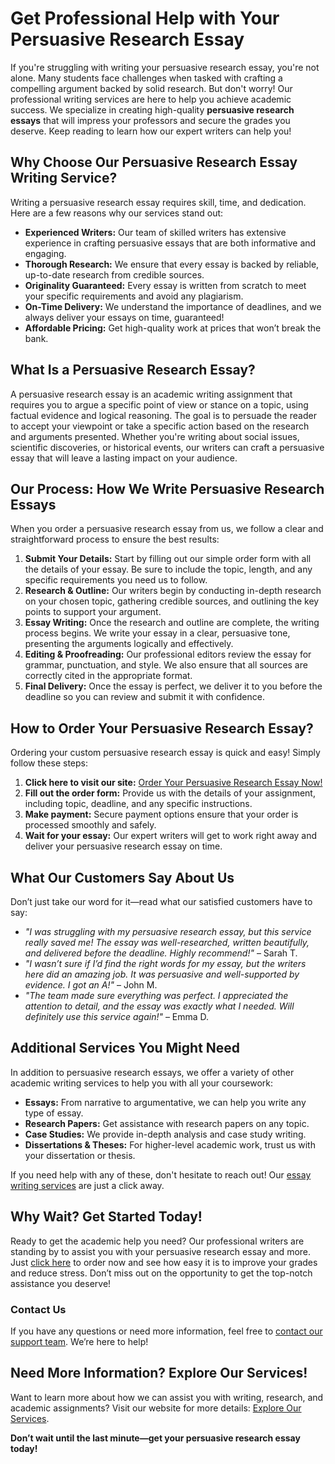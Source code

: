 # Get Professional Help with Your Persuasive Research Essay

If you're struggling with writing your persuasive research essay, you're not alone. Many students face challenges when tasked with crafting a compelling argument backed by solid research. But don't worry! Our professional writing services are here to help you achieve academic success. We specialize in creating high-quality **persuasive research essays** that will impress your professors and secure the grades you deserve. Keep reading to learn how our expert writers can help you!

## Why Choose Our Persuasive Research Essay Writing Service?

Writing a persuasive research essay requires skill, time, and dedication. Here are a few reasons why our services stand out:

- **Experienced Writers:** Our team of skilled writers has extensive experience in crafting persuasive essays that are both informative and engaging.
- **Thorough Research:** We ensure that every essay is backed by reliable, up-to-date research from credible sources.
- **Originality Guaranteed:** Every essay is written from scratch to meet your specific requirements and avoid any plagiarism.
- **On-Time Delivery:** We understand the importance of deadlines, and we always deliver your essays on time, guaranteed!
- **Affordable Pricing:** Get high-quality work at prices that won’t break the bank.

## What Is a Persuasive Research Essay?

A persuasive research essay is an academic writing assignment that requires you to argue a specific point of view or stance on a topic, using factual evidence and logical reasoning. The goal is to persuade the reader to accept your viewpoint or take a specific action based on the research and arguments presented. Whether you're writing about social issues, scientific discoveries, or historical events, our writers can craft a persuasive essay that will leave a lasting impact on your audience.

## Our Process: How We Write Persuasive Research Essays

When you order a persuasive research essay from us, we follow a clear and straightforward process to ensure the best results:

1. **Submit Your Details:** Start by filling out our simple order form with all the details of your essay. Be sure to include the topic, length, and any specific requirements you need us to follow.
2. **Research & Outline:** Our writers begin by conducting in-depth research on your chosen topic, gathering credible sources, and outlining the key points to support your argument.
3. **Essay Writing:** Once the research and outline are complete, the writing process begins. We write your essay in a clear, persuasive tone, presenting the arguments logically and effectively.
4. **Editing & Proofreading:** Our professional editors review the essay for grammar, punctuation, and style. We also ensure that all sources are correctly cited in the appropriate format.
5. **Final Delivery:** Once the essay is perfect, we deliver it to you before the deadline so you can review and submit it with confidence.

## How to Order Your Persuasive Research Essay?

Ordering your custom persuasive research essay is quick and easy! Simply follow these steps:

1. **Click here to visit our site:** [Order Your Persuasive Research Essay Now!](https://tinyurl.com/topessay?keyword=persuasive+research+essay)
2. **Fill out the order form:** Provide us with the details of your assignment, including topic, deadline, and any specific instructions.
3. **Make payment:** Secure payment options ensure that your order is processed smoothly and safely.
4. **Wait for your essay:** Our expert writers will get to work right away and deliver your persuasive research essay on time.

## What Our Customers Say About Us

Don’t just take our word for it—read what our satisfied customers have to say:

- _"I was struggling with my persuasive research essay, but this service really saved me! The essay was well-researched, written beautifully, and delivered before the deadline. Highly recommend!"_ – Sarah T.
- _"I wasn’t sure if I’d find the right words for my essay, but the writers here did an amazing job. It was persuasive and well-supported by evidence. I got an A!"_ – John M.
- _"The team made sure everything was perfect. I appreciated the attention to detail, and the essay was exactly what I needed. Will definitely use this service again!"_ – Emma D.

## Additional Services You Might Need

In addition to persuasive research essays, we offer a variety of other academic writing services to help you with all your coursework:

- **Essays:** From narrative to argumentative, we can help you write any type of essay.
- **Research Papers:** Get assistance with research papers on any topic.
- **Case Studies:** We provide in-depth analysis and case study writing.
- **Dissertations & Theses:** For higher-level academic work, trust us with your dissertation or thesis.

If you need help with any of these, don't hesitate to reach out! Our [essay writing services](https://tinyurl.com/topessay?keyword=persuasive+research+essay) are just a click away.

## Why Wait? Get Started Today!

Ready to get the academic help you need? Our professional writers are standing by to assist you with your persuasive research essay and more. Just [click here](https://tinyurl.com/topessay?keyword=persuasive+research+essay) to order now and see how easy it is to improve your grades and reduce stress. Don’t miss out on the opportunity to get the top-notch assistance you deserve!

### Contact Us

If you have any questions or need more information, feel free to [contact our support team](https://tinyurl.com/topessay?keyword=persuasive+research+essay). We’re here to help!

## Need More Information? Explore Our Services!

Want to learn more about how we can assist you with writing, research, and academic assignments? Visit our website for more details: [Explore Our Services](https://tinyurl.com/topessay?keyword=persuasive+research+essay).

**Don’t wait until the last minute—get your persuasive research essay today!**
